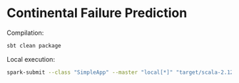 # Continental Failure Prediction

Compilation:
```bash
sbt clean package
```

Local execution:
```bash
spark-submit --class "SimpleApp" --master "local[*]" "target/scala-2.12/scala-project_2.12-1.0.jar" --input-path "dataset/adult.data" --classifier-name "DT"
```
